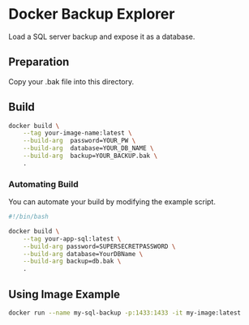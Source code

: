 # Docker Backup Explorer

Load a SQL server backup and expose it as a database.

## Preparation

Copy your .bak file into this directory.

## Build

```bash
docker build \
    --tag your-image-name:latest \
    --build-arg  password=YOUR_PW \
    --build-arg  database=YOUR_DB_NAME \
    --build-arg  backup=YOUR_BACKUP.bak \
    .
```

### Automating Build

You can automate your build by modifying the example script.

```bash
#!/bin/bash

docker build \
    --tag your-app-sql:latest \
    --build-arg password=SUPERSECRETPASSWORD \
    --build-arg database=YourDBName \
    --build-arg backup=db.bak \
    .

```

## Using Image Example

```bash
docker run --name my-sql-backup -p:1433:1433 -it my-image:latest
```
